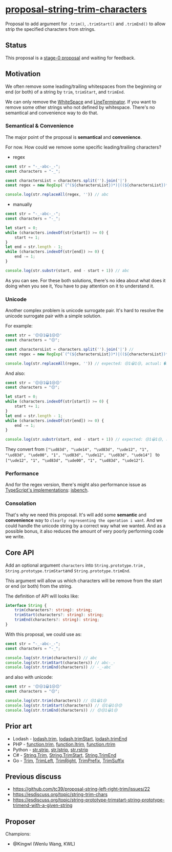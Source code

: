 # [proposal-string-trim-characters](https://github.com/Kingwl/proposal-string-trim-characters)

Proposal to add argument for `.trim()`, `.trimStart()` and `.trimEnd()` to allow strip the specified characters from strings.

## Status

This proposal is a [stage-0 proposal](https://github.com/tc39/proposals/blob/master/stage-0-proposals.md) and waiting for feedback.

## Motivation

We often remove some leading/trailing whitespaces from the beginning or end (or both) of a string by `trim`, `trimStart`, and `trimEnd`.

We can only remove the [WhiteSpace](https://262.ecma-international.org/11.0/#prod-WhiteSpace) and [LineTerminator](https://262.ecma-international.org/11.0/#prod-LineTerminator). If you want to remove some other strings who not defined by whitespace. There's no semantical and convenience way to do that.

### Semantical & Convenience
The major point of the proposal is **semantical** and **convenience**.

For now. How could we remove some specific leading/trailing characters?

- regex

```ts
const str = "-_-abc-_-";
const characters = "-_";

const charactersList = characters.split('').join('|')
const regex = new RegExp(`(^(${charactersList})*)|((${charactersList})*$)`, 'g')

console.log(str.replaceAll(regex, '')) // abc
```

- manually

```ts
const str = "-_-abc-_-";
const characters = "-_";

let start = 0;
while (characters.indexOf(str[start]) >= 0) {
    start += 1;
}
let end = str.length - 1;
while (characters.indexOf(str[end]) >= 0) {
    end -= 1;
}

console.log(str.substr(start, end - start + 1)) // abc
```

As you can see. For these both solutions, there's no idea about what does it doing when you see it, You have to pay attention on it to understand it. 

### Unicode

Another complex problem is unicode surrogate pair. It's hard to resolve the unicode surrogate pair with a simple solution.

For example:

```ts
const str = '😔😒1😀1😒😔'
const characters = "😔";

const charactersList = characters.split('').join('|') // 
const regex = new RegExp(`(^(${charactersList})*)|((${charactersList})*$)`, 'g')

console.log(str.replaceAll(regex, '')) // expected: 😒1😀1😒, actual: �1😀1😒
```

And also:

```ts
const str = '😔😒1😀1😒😔'
const characters = "😔";

let start = 0;
while (characters.indexOf(str[start]) >= 0) {
    start += 1;
}
let end = str.length - 1;
while (characters.indexOf(str[end]) >= 0) {
    end -= 1;
}

console.log(str.substr(start, end - start + 1)) // expected: 😒1😀1😒, actual: �1😀1😒
```
They convert from `["\ud83d", "\ude14", "\ud83d", "\ude12", "1", "\ud83d", "\ude00", "1", "\ud83d", "\ude12", "\ud83d", "\ude14"] ` to `["\ude12", "1", "\ud83d", "\ude00", "1", "\ud83d", "\ude12"]`.

### Performance

And for the regex version, there's might also performance issue as [TypeScript's implementations](https://github.com/microsoft/TypeScript/blob/main/src/compiler/core.ts#L2330-L2344): [jsbench](https://jsbench.me/gjkoxld4au/1).

### Consolation

That's why we need this proposal. It's will add some **semantic** and **convenience** way to `clearly representing the operation i want`. And we could handle the unicode string by a correct way what we wanted. And as a possible bonus, it also reduces the amount of very poorly performing code we write.

## Core API

Add an optional argument `characters` into `String.prototype.trim` ,  `String.prototype.trimStart`and   `String.prototype.trimEnd`. 

This argument will allow us which characters will be remove from the start or end (or both) from the string.

The definition of API will looks like:

```ts
interface String {
    trim(characters?: string): string;
    trimStart(characters?: string): string;
    trimEnd(characters?: string): string;
}

```

With this proposal, we could use as:

```typescript
const str = "-_-abc-_-";
const characters = "-_";

console.log(str.trim(characters)) // abc
console.log(str.trimStart(characters)) // abc-_-
console.log(str.trimEnd(characters)) // -_-abc
```

and also with unicode:

```ts
const str = '😔😒1😀1😒😔'
const characters = "😔";

console.log(str.trim(characters)) // 😒1😀1😒
console.log(str.trimStart(characters)) // 😒1😀1😒😔
console.log(str.trimEnd(characters)) // 😔😒1😀1😒
```

## Prior art

- Lodash - [lodash.trim](https://lodash.com/docs/4.17.15#trim), [lodash.trimStart](https://lodash.com/docs/4.17.15#trimStart), [lodash.trimEnd](https://lodash.com/docs/4.17.15#trimEnd)
- PHP - [function.trim](https://www.php.net/manual/en/function.trim.php), [function.ltrim](https://www.php.net/manual/en/function.ltrim.php), [function.rtrim](https://www.php.net/manual/en/function.rtrim.php)
- Python - [str.strip](https://docs.python.org/3/library/stdtypes.html#str.strip), [str.lstrip](https://docs.python.org/3/library/stdtypes.html#str.lstrip), [str.rstrip](https://docs.python.org/3/library/stdtypes.html#str.rstrip)
- C# - [String.Trim](https://docs.microsoft.com/en-us/dotnet/api/system.string.trim?view=net-5.0), [String.TrimStart](https://docs.microsoft.com/en-us/dotnet/api/system.string.trimstart?view=net-5.0), [String.TrimEnd](https://docs.microsoft.com/en-us/dotnet/api/system.string.trimend?view=net-5.0)
- Go - [Trim](https://golang.org/pkg/strings/#Trim), [TrimLeft](https://golang.org/pkg/strings/#TrimLeft), [TrimRight](https://golang.org/pkg/strings/#TrimRight), [TrimPrefix](https://golang.org/pkg/strings/#TrimPrefix), [TrimSuffix](https://golang.org/pkg/strings/#TrimSuffix)

## Previous discuss
- https://github.com/tc39/proposal-string-left-right-trim/issues/22 
- https://esdiscuss.org/topic/string-trim-chars 
- https://esdiscuss.org/topic/string-prototype-trimstart-string-prototype-trimend-with-a-given-string

## Proposer

Champions:

- @Kingwl (Wenlu Wang, KWL)

